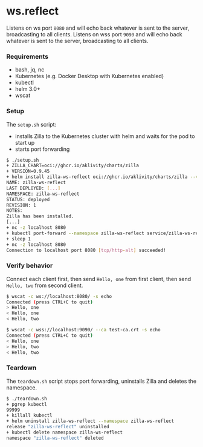# ws.reflect

Listens on ws port `8080` and will echo back whatever is sent to the server, broadcasting to all clients.
Listens on wss port `9090` and will echo back whatever is sent to the server, broadcasting to all clients.

### Requirements

- bash, jq, nc
- Kubernetes (e.g. Docker Desktop with Kubernetes enabled)
- kubectl
- helm 3.0+
- wscat

### Setup

The `setup.sh` script:
- installs Zilla to the Kubernetes cluster with helm and waits for the pod to start up
- starts port forwarding

```bash
$ ./setup.sh
+ ZILLA_CHART=oci://ghcr.io/aklivity/charts/zilla
+ VERSION=0.9.45
+ helm install zilla-ws-reflect oci://ghcr.io/aklivity/charts/zilla --version 0.9.45 --namespace zilla-ws-reflect --create-namespace --wait [...]
NAME: zilla-ws-reflect
LAST DEPLOYED: [...]
NAMESPACE: zilla-ws-reflect
STATUS: deployed
REVISION: 1
NOTES:
Zilla has been installed.
[...]
+ nc -z localhost 8080
+ kubectl port-forward --namespace zilla-ws-reflect service/zilla-ws-reflect 8080 9090
+ sleep 1
+ nc -z localhost 8080
Connection to localhost port 8080 [tcp/http-alt] succeeded!
```

### Verify behavior

Connect each client first, then send `Hello, one` from first client, then send `Hello, two` from second client.

```bash
$ wscat -c ws://localhost:8080/ -s echo
Connected (press CTRL+C to quit)
> Hello, one
< Hello, one
< Hello, two
```
```bash
$ wscat -c wss://localhost:9090/ --ca test-ca.crt -s echo
Connected (press CTRL+C to quit)
< Hello, one
> Hello, two
< Hello, two
```

### Teardown

The `teardown.sh` script stops port forwarding, uninstalls Zilla and deletes the namespace.

```bash
$ ./teardown.sh
+ pgrep kubectl
99999
+ killall kubectl
+ helm uninstall zilla-ws-reflect --namespace zilla-ws-reflect
release "zilla-ws-reflect" uninstalled
+ kubectl delete namespace zilla-ws-reflect
namespace "zilla-ws-reflect" deleted
```
